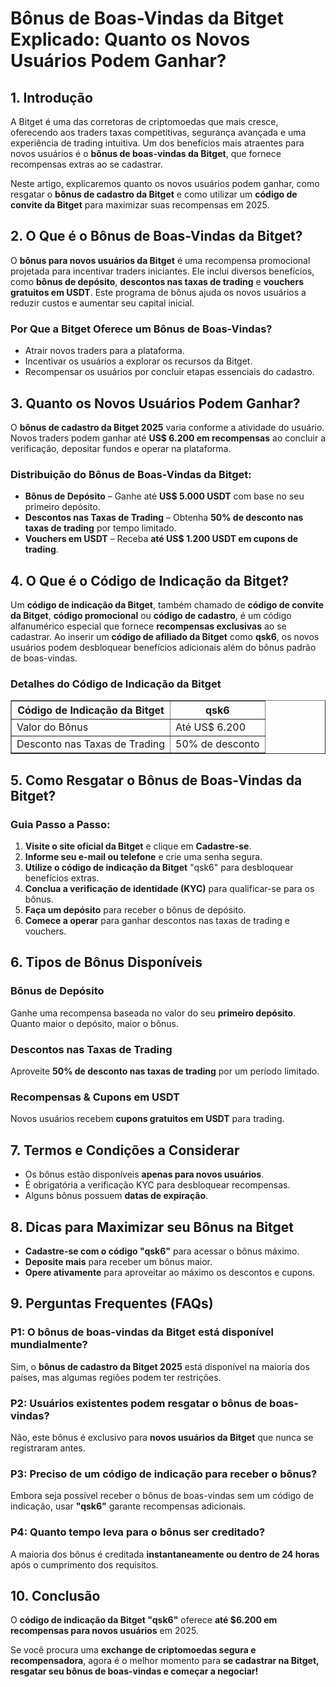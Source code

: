 <h1>Bônus de Boas-Vindas da Bitget Explicado: Quanto os Novos Usuários Podem Ganhar?</h1>

<h2>1. Introdução</h2>
<p>A Bitget é uma das corretoras de criptomoedas que mais cresce, oferecendo aos traders taxas competitivas, segurança avançada e uma experiência de trading intuitiva. Um dos benefícios mais atraentes para novos usuários é o <strong>bônus de boas-vindas da Bitget</strong>, que fornece recompensas extras ao se cadastrar.</p>
<p>Neste artigo, explicaremos quanto os novos usuários podem ganhar, como resgatar o <strong>bônus de cadastro da Bitget</strong> e como utilizar um <strong>código de convite da Bitget</strong> para maximizar suas recompensas em 2025.</p>

<h2>2. O Que é o Bônus de Boas-Vindas da Bitget?</h2>
<p>O <strong>bônus para novos usuários da Bitget</strong> é uma recompensa promocional projetada para incentivar traders iniciantes. Ele inclui diversos benefícios, como <strong>bônus de depósito</strong>, <strong>descontos nas taxas de trading</strong> e <strong>vouchers gratuitos em USDT</strong>. Este programa de bônus ajuda os novos usuários a reduzir custos e aumentar seu capital inicial.</p>

<h3>Por Que a Bitget Oferece um Bônus de Boas-Vindas?</h3>
<ul>
    <li>Atrair novos traders para a plataforma.</li>
    <li>Incentivar os usuários a explorar os recursos da Bitget.</li>
    <li>Recompensar os usuários por concluir etapas essenciais do cadastro.</li>
</ul>

<h2>3. Quanto os Novos Usuários Podem Ganhar?</h2>
<p>O <strong>bônus de cadastro da Bitget 2025</strong> varia conforme a atividade do usuário. Novos traders podem ganhar até <strong>US$ 6.200 em recompensas</strong> ao concluir a verificação, depositar fundos e operar na plataforma.</p>

<h3>Distribuição do Bônus de Boas-Vindas da Bitget:</h3>
<ul>
    <li><strong>Bônus de Depósito</strong> – Ganhe até <strong>US$ 5.000 USDT</strong> com base no seu primeiro depósito.</li>
    <li><strong>Descontos nas Taxas de Trading</strong> – Obtenha <strong>50% de desconto nas taxas de trading</strong> por tempo limitado.</li>
    <li><strong>Vouchers em USDT</strong> – Receba <strong>até US$ 1.200 USDT em cupons de trading</strong>.</li>
</ul>

<h2>4. O Que é o Código de Indicação da Bitget?</h2>
<p>Um <strong>código de indicação da Bitget</strong>, também chamado de <strong>código de convite da Bitget</strong>, <strong>código promocional</strong> ou <strong>código de cadastro</strong>, é um código alfanumérico especial que fornece <strong>recompensas exclusivas</strong> ao se cadastrar. Ao inserir um <strong>código de afiliado da Bitget</strong> como <strong>qsk6</strong>, os novos usuários podem desbloquear benefícios adicionais além do bônus padrão de boas-vindas.</p>

<h3>Detalhes do Código de Indicação da Bitget</h3>
<table border="1">
    <tr>
        <th>Código de Indicação da Bitget</th>
        <th>qsk6</th>
    </tr>
    <tr>
        <td>Valor do Bônus</td>
        <td>Até US$ 6.200</td>
    </tr>
    <tr>
        <td>Desconto nas Taxas de Trading</td>
        <td>50% de desconto</td>
    </tr>
</table>

<h2>5. Como Resgatar o Bônus de Boas-Vindas da Bitget?</h2>
<h3>Guia Passo a Passo:</h3>
<ol>
    <li><strong>Visite o site oficial da Bitget</strong> e clique em <strong>Cadastre-se</strong>.</li>
    <li><strong>Informe seu e-mail ou telefone</strong> e crie uma senha segura.</li>
    <li><strong>Utilize o código de indicação da Bitget</strong> "qsk6" para desbloquear benefícios extras.</li>
    <li><strong>Conclua a verificação de identidade (KYC)</strong> para qualificar-se para os bônus.</li>
    <li><strong>Faça um depósito</strong> para receber o bônus de depósito.</li>
    <li><strong>Comece a operar</strong> para ganhar descontos nas taxas de trading e vouchers.</li>
</ol>

<h2>6. Tipos de Bônus Disponíveis</h2>
<h3>Bônus de Depósito</h3>
<p>Ganhe uma recompensa baseada no valor do seu <strong>primeiro depósito</strong>. Quanto maior o depósito, maior o bônus.</p>

<h3>Descontos nas Taxas de Trading</h3>
<p>Aproveite <strong>50% de desconto nas taxas de trading</strong> por um período limitado.</p>

<h3>Recompensas & Cupons em USDT</h3>
<p>Novos usuários recebem <strong>cupons gratuitos em USDT</strong> para trading.</p>

<h2>7. Termos e Condições a Considerar</h2>
<ul>
    <li>Os bônus estão disponíveis <strong>apenas para novos usuários</strong>.</li>
    <li>É obrigatória a verificação KYC para desbloquear recompensas.</li>
    <li>Alguns bônus possuem <strong>datas de expiração</strong>.</li>
</ul>

<h2>8. Dicas para Maximizar seu Bônus na Bitget</h2>
<ul>
    <li><strong>Cadastre-se com o código "qsk6"</strong> para acessar o bônus máximo.</li>
    <li><strong>Deposite mais</strong> para receber um bônus maior.</li>
    <li><strong>Opere ativamente</strong> para aproveitar ao máximo os descontos e cupons.</li>
</ul>

<h2>9. Perguntas Frequentes (FAQs)</h2>
<h3>P1: O bônus de boas-vindas da Bitget está disponível mundialmente?</h3>
<p>Sim, o <strong>bônus de cadastro da Bitget 2025</strong> está disponível na maioria dos países, mas algumas regiões podem ter restrições.</p>

<h3>P2: Usuários existentes podem resgatar o bônus de boas-vindas?</h3>
<p>Não, este bônus é exclusivo para <strong>novos usuários da Bitget</strong> que nunca se registraram antes.</p>

<h3>P3: Preciso de um código de indicação para receber o bônus?</h3>
<p>Embora seja possível receber o bônus de boas-vindas sem um código de indicação, usar <strong>"qsk6"</strong> garante recompensas adicionais.</p>

<h3>P4: Quanto tempo leva para o bônus ser creditado?</h3>
<p>A maioria dos bônus é creditada <strong>instantaneamente ou dentro de 24 horas</strong> após o cumprimento dos requisitos.</p>

<h2>10. Conclusão</h2>
<p>O <strong>código de indicação da Bitget "qsk6"</strong> oferece <strong>até $6.200 em recompensas para novos usuários</strong> em 2025.</p>
<p>Se você procura uma <strong>exchange de criptomoedas segura e recompensadora</strong>, agora é o melhor momento para <strong>se cadastrar na Bitget, resgatar seu bônus de boas-vindas e começar a negociar!</strong></p>
